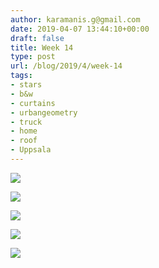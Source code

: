 ```yaml
---
author: karamanis.g@gmail.com
date: 2019-04-07 13:44:10+00:00
draft: false
title: Week 14
type: post
url: /blog/2019/4/week-14
tags:
- stars
- b&w
- curtains
- urbangeometry
- truck
- home
- roof
- Uppsala
---
```




  
   ![](/img)

  

  
   ![](/img)

  

  
   ![](/img)

  

  
   ![](/img)

  

  
   ![](/img)

  



